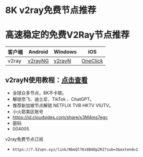# 8K v2ray免费节点推荐
# 高速稳定的免费V2Ray节点推荐

|  客户端  | Android  | Windows  | iOS  |
|  ----  | ----   | ----  |----  |
| v2ray  | [v2rayNG](https://www.v2rayfree.eu.org/post/v2rayNg-tutorial/) | [v2rayN](https://www.v2rayfree.eu.org/post/v2rayN-tutorial/) | [OneClick](https://www.v2rayfree.eu.org/post/oneclick/) |
## v2rayN使用教程：[点击查看](https://www.v2rayfree.eu.org/post/v2rayN-tutorial/) 

- 全球众多节点，8K不卡顿。
- 解锁奈飞、迪士尼、TikTok 、ChatGPT。
- 推荐新加坡节点解锁 NETFLIX TVB HKTV VIUTV。
- 小火箭美区账号
- https://id.cloudsides.com/share/x3M4ms7egc
- 密码
- 004005


v2ray免费节点订阅
- `https://7.52vpn.xyz/link/NbeQl7Ks8B4Dp2RZ?sub=3&extend=1`
